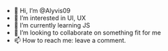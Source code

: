 - 👋 Hi, I’m @Alyvis09
- 👀 I’m interested in UI, UX
- 🌱 I’m currently learning JS
- 💞️ I’m looking to collaborate on something fit for me
- 📫 How to reach me: leave a comment.

<!---
Alyvis09/Alyvis09 is a ✨ special ✨ repository because its `README.md` (this file) appears on your GitHub profile.
You can click the Preview link to take a look at your changes.
--->
